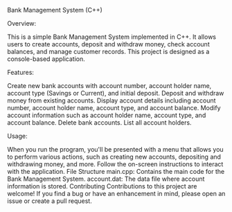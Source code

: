 Bank Management System (C++)


Overview:

This is a simple Bank Management System implemented in C++. It allows users to create accounts, deposit and withdraw money, check account balances, and manage customer records. This project is designed as a console-based application.

Features:

Create new bank accounts with account number, account holder name, account type (Savings or Current), and initial deposit.
Deposit and withdraw money from existing accounts.
Display account details including account number, account holder name, account type, and account balance.
Modify account information such as account holder name, account type, and account balance.
Delete bank accounts.
List all account holders.

Usage:

When you run the program, you'll be presented with a menu that allows you to perform various actions, such as creating new accounts, depositing and withdrawing money, and more.
Follow the on-screen instructions to interact with the application.
File Structure
main.cpp: Contains the main code for the Bank Management System.
account.dat: The data file where account information is stored.
Contributing
Contributions to this project are welcome! If you find a bug or have an enhancement in mind, please open an issue or create a pull request.


